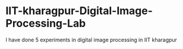 # IIT-kharagpur-Digital-Image-Processing-Lab
I have done 5 experiments in digital image processing in IIT kharagpur 
